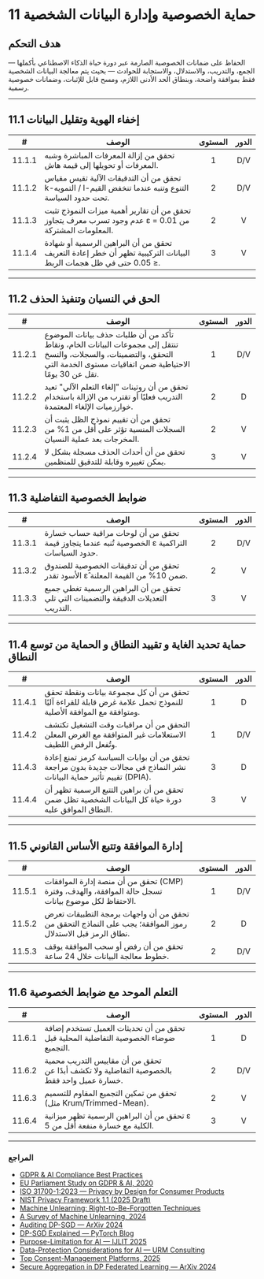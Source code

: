 # 11 حماية الخصوصية وإدارة البيانات الشخصية

## هدف التحكم

الحفاظ على ضمانات الخصوصية الصارمة عبر دورة حياة الذكاء الاصطناعي بأكملها — الجمع، والتدريب، والاستدلال، والاستجابة للحوادث — بحيث يتم معالجة البيانات الشخصية فقط بموافقة واضحة، وبنطاق الحد الأدنى اللازم، ومسح قابل للإثبات، وضمانات خصوصية رسمية.

---

## 11.1 إخفاء الهوية وتقليل البيانات

|   #    | الوصف                                                                                                           | المستوى | الدور |
| :----: | --------------------------------------------------------------------------------------------------------------- | :-----: | :---: |
| 11.1.1 | تحقق من إزالة المعرفات المباشرة وشبه المعرفات أو تحويلها إلى قيمة هاش.                                          |    1    |  D/V  |
| 11.1.2 | تحقق من أن التدقيقات الآلية تقيس مقياس k-التمويه / l-التنوع وتنبه عندما تنخفض القيم تحت حدود السياسة.           |    2    |  D/V  |
| 11.1.3 | تحقق من أن تقارير أهمية ميزات النموذج تثبت عدم وجود تسرب معرف يتجاوز ε = 0.01 من المعلومات المشتركة.            |    2    |   V   |
| 11.1.4 | تحقق من أن البراهين الرسمية أو شهادة البيانات التركيبية تظهر أن خطر إعادة التعريف ≤ 0.05 حتى في ظل هجمات الربط. |    3    |   V   |

---

## 11.2 الحق في النسيان وتنفيذ الحذف

|   #    | الوصف                                                                                                                                                                       | المستوى | الدور |
| :----: | --------------------------------------------------------------------------------------------------------------------------------------------------------------------------- | :-----: | :---: |
| 11.2.1 | تأكد من أن طلبات حذف بيانات الموضوع تنتقل إلى مجموعات البيانات الخام، ونقاط التحقق، والتضمينات، والسجلات، والنسخ الاحتياطية ضمن اتفاقيات مستوى الخدمة التي تقل عن 30 يومًا. |    1    |  D/V  |
| 11.2.2 | تحقق من أن روتينات "إلغاء التعلم الآلي" تعيد التدريب فعليًا أو تقترب من الإزالة باستخدام خوارزميات الإلغاء المعتمدة.                                                        |    2    |   D   |
| 11.2.3 | تحقق من أن تقييم نموذج الظل يثبت أن السجلات المنسية تؤثر على أقل من 1% من المخرجات بعد عملية النسيان.                                                                       |    2    |   V   |
| 11.2.4 | تحقق من أن أحداث الحذف مسجلة بشكل لا يمكن تغييره وقابلة للتدقيق للمنظمين.                                                                                                   |    3    |   V   |

---

## 11.3 ضوابط الخصوصية التفاضلية

|   #    | الوصف                                                                                          | المستوى | الدور |
| :----: | ---------------------------------------------------------------------------------------------- | :-----: | :---: |
| 11.3.1 | تحقق من أن لوحات مراقبة حساب خسارة الخصوصية تُنبه عندما يتجاوز قيمة ε التراكمية حدود السياسات. |    2    |  D/V  |
| 11.3.2 | تحقق من أن تدقيقات الخصوصية للصندوق الأسود تقدر ε̂ ضمن 10% من القيمة المعلنة.                  |    2    |   V   |
| 11.3.3 | تحقق من أن البراهين الرسمية تغطي جميع التعديلات الدقيقة والتضمينات التي تلي التدريب.           |    3    |   V   |

---

## 11.4 حماية تحديد الغاية و تقييد النطاق و الحماية من توسع النطاق

|   #    | الوصف                                                                                                                | المستوى | الدور |
| :----: | -------------------------------------------------------------------------------------------------------------------- | :-----: | :---: |
| 11.4.1 | تحقق من أن كل مجموعة بيانات ونقطة تحقق للنموذج تحمل علامة غرض قابلة للقراءة آليًا ومتوافقة مع الموافقة الأصلية.      |    1    |   D   |
| 11.4.2 | التحقق من أن مراقبات وقت التشغيل تكتشف الاستعلامات غير المتوافقة مع الغرض المعلن وتُفعل الرفض اللطيف.                |    1    |  D/V  |
| 11.4.3 | تحقق من أن بوابات السياسة كرمز تمنع إعادة نشر النماذج في مجالات جديدة بدون مراجعة تقييم تأثير حماية البيانات (DPIA). |    3    |   D   |
| 11.4.4 | تحقق من أن براهين التتبع الرسمية تظهر أن دورة حياة كل البيانات الشخصية تظل ضمن النطاق الموافق عليه.                  |    3    |   V   |

---

## 11.5 إدارة الموافقة وتتبع الأساس القانوني

|   #    | الوصف                                                                                                     | المستوى | الدور |
| :----: | --------------------------------------------------------------------------------------------------------- | :-----: | :---: |
| 11.5.1 | تحقق من أن منصة إدارة الموافقات (CMP) تسجل حالة الموافقة، والهدف، وفترة الاحتفاظ لكل موضوع بيانات.        |    1    |  D/V  |
| 11.5.2 | تحقق من أن واجهات برمجة التطبيقات تعرض رموز الموافقة؛ يجب على النماذج التحقق من نطاق الرمز قبل الاستدلال. |    2    |   D   |
| 11.5.3 | تحقق من أن رفض أو سحب الموافقة يوقف خطوط معالجة البيانات خلال 24 ساعة.                                    |    2    |  D/V  |

---

## 11.6 التعلم الموحد مع ضوابط الخصوصية

|   #    | الوصف                                                                                      | المستوى | الدور |
| :----: | ------------------------------------------------------------------------------------------ | :-----: | :---: |
| 11.6.1 | تحقق من أن تحديثات العميل تستخدم إضافة ضوضاء الخصوصية التفاضلية المحلية قبل التجميع.       |    1    |   D   |
| 11.6.2 | تحقق من أن مقاييس التدريب محمية بالخصوصية التفاضلية ولا تكشف أبدًا عن خسارة عميل واحد فقط. |    2    |  D/V  |
| 11.6.3 | تحقق من تمكين التجميع المقاوم للتسميم (مثل Krum/Trimmed-Mean).                             |    2    |   V   |
| 11.6.4 | تحقق من أن البراهين الرسمية تظهر ميزانية ε الكلية مع خسارة منفعة أقل من 5.                 |    3    |   V   |

---

### المراجع

* [GDPR & AI Compliance Best Practices](https://www.exabeam.com/explainers/gdpr-compliance/the-intersection-of-gdpr-and-ai-and-6-compliance-best-practices/)
* [EU Parliament Study on GDPR & AI, 2020](https://www.europarl.europa.eu/RegData/etudes/STUD/2020/641530/EPRS_STU%282020%29641530_EN.pdf)
* [ISO 31700-1:2023 — Privacy by Design for Consumer Products](https://www.iso.org/standard/84977.html)
* [NIST Privacy Framework 1.1 (2025 Draft)](https://www.nist.gov/privacy-framework)
* [Machine Unlearning: Right-to-Be-Forgotten Techniques](https://www.kaggle.com/code/tamlhp/machine-unlearning-the-right-to-be-forgotten)
* [A Survey of Machine Unlearning, 2024](https://arxiv.org/html/2209.02299v6)
* [Auditing DP-SGD — ArXiv 2024](https://arxiv.org/html/2405.14106v4)
* [DP-SGD Explained — PyTorch Blog](https://medium.com/pytorch/differential-privacy-series-part-1-dp-sgd-algorithm-explained-12512c3959a3)
* [Purpose-Limitation for AI — IJLIT 2025](https://academic.oup.com/ijlit/article/doi/10.1093/ijlit/eaaf003/8121663)
* [Data-Protection Considerations for AI — URM Consulting](https://www.urmconsulting.com/blog/data-protection-considerations-for-artificial-intelligence-ai)
* [Top Consent-Management Platforms, 2025](https://www.enzuzo.com/blog/best-consent-management-platforms)
* [Secure Aggregation in DP Federated Learning — ArXiv 2024](https://arxiv.org/abs/2407.19286)

